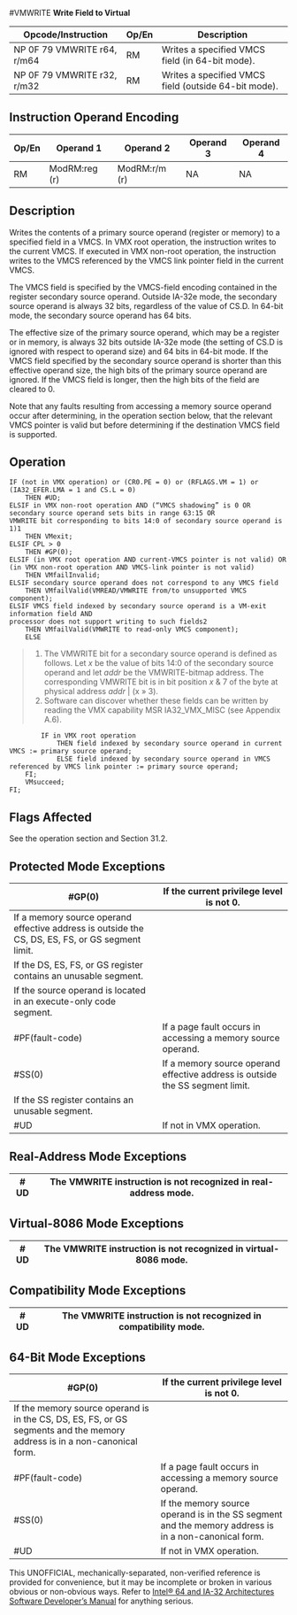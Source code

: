 #VMWRITE
**Write Field to Virtual**

| Opcode/Instruction          | Op/En | Description                                          |
| --------------------------- | ----- | ---------------------------------------------------- |
| NP 0F 79 VMWRITE r64, r/m64 | RM    | Writes a specified VMCS field (in 64-bit mode).      |
| NP 0F 79 VMWRITE r32, r/m32 | RM    | Writes a specified VMCS field (outside 64-bit mode). |

## Instruction Operand Encoding

| Op/En | Operand 1     | Operand 2     | Operand 3 | Operand 4 |
| ----- | ------------- | ------------- | --------- | --------- |
| RM    | ModRM:reg (r) | ModRM:r/m (r) | NA        | NA        |

## Description

Writes the contents of a primary source operand (register or memory) to a specified field in a VMCS. In VMX root operation, the instruction writes to the current VMCS. If executed in VMX non-root operation, the instruction writes to the VMCS referenced by the VMCS link pointer field in the current VMCS.

The VMCS field is specified by the VMCS-field encoding contained in the register secondary source operand. Outside IA-32e mode, the secondary source operand is always 32 bits, regardless of the value of CS.D. In 64-bit mode, the secondary source operand has 64 bits.

The effective size of the primary source operand, which may be a register or in memory, is always 32 bits outside IA-32e mode (the setting of CS.D is ignored with respect to operand size) and 64 bits in 64-bit mode. If the VMCS field specified by the secondary source operand is shorter than this effective operand size, the high bits of the primary source operand are ignored. If the VMCS field is longer, then the high bits of the field are cleared to 0.

Note that any faults resulting from accessing a memory source operand occur after determining, in the operation section below, that the relevant VMCS pointer is valid but before determining if the destination VMCS field is supported.

## Operation

```
IF (not in VMX operation) or (CR0.PE = 0) or (RFLAGS.VM = 1) or (IA32_EFER.LMA = 1 and CS.L = 0)
    THEN #​​​UD;
ELSIF in VMX non-root operation AND (“VMCS shadowing” is 0 OR secondary source operand sets bits in range 63:15 OR
VMWRITE bit corresponding to bits 14:0 of secondary source operand is 1)1
    THEN VMexit;
ELSIF CPL > 0
    THEN #​​​​GP(0);
ELSIF (in VMX root operation AND current-VMCS pointer is not valid) OR
(in VMX non-root operation AND VMCS-link pointer is not valid)
    THEN VMfailInvalid;
ELSIF secondary source operand does not correspond to any VMCS field
    THEN VMfailValid(VMREAD/VMWRITE from/to unsupported VMCS component);
ELSIF VMCS field indexed by secondary source operand is a VM-exit information field AND
processor does not support writing to such fields2
    THEN VMfailValid(VMWRITE to read-only VMCS component);
    ELSE

```

> 1. The VMWRITE bit for a secondary source operand is defined as follows. Let _x_ be the value of bits 14:0 of the secondary source operand and let _addr_ be the VMWRITE-bitmap address. The corresponding VMWRITE bit is in bit position _x_ & 7 of the byte at physical address _addr_ | (x » 3).
> 2. Software can discover whether these fields can be written by reading the VMX capability MSR IA32_VMX_MISC (see Appendix A.6).

```
        IF in VMX root operation
            THEN field indexed by secondary source operand in current VMCS := primary source operand;
            ELSE field indexed by secondary source operand in VMCS referenced by VMCS link pointer := primary source operand;
    FI;
    VMsucceed;
FI;

```

## Flags Affected

See the operation section and Section 31.2.

## Protected Mode Exceptions

| \#​​​​GP(0)                                                                                      | If the current privilege level is not 0.                                      |
| ------------------------------------------------------------------------------------------------ | ----------------------------------------------------------------------------- |
| If a memory source operand effective address is outside the CS, DS, ES, FS, or GS segment limit. |
| If the DS, ES, FS, or GS register contains an unusable segment.                                  |
| If the source operand is located in an execute-only code segment.                                |
| \#​PF(fault-code)                                                                                | If a page fault occurs in accessing a memory source operand.                  |
| \#​​​​​SS(0)                                                                                     | If a memory source operand effective address is outside the SS segment limit. |
| If the SS register contains an unusable segment.                                                 |
| #​​​UD                                                                                           | If not in VMX operation.                                                      |

## Real-Address Mode Exceptions

| #​​​UD | The VMWRITE instruction is not recognized in real-address mode. |
| ------ | --------------------------------------------------------------- |

## Virtual-8086 Mode Exceptions

| #​​​UD | The VMWRITE instruction is not recognized in virtual-8086 mode. |
| ------ | --------------------------------------------------------------- |

## Compatibility Mode Exceptions

| #​​​UD | The VMWRITE instruction is not recognized in compatibility mode. |
| ------ | ---------------------------------------------------------------- |

## 64-Bit Mode Exceptions

| \#​​​​GP(0)                                                                                                              | If the current privilege level is not 0.                                                             |
| ------------------------------------------------------------------------------------------------------------------------ | ---------------------------------------------------------------------------------------------------- |
| If the memory source operand is in the CS, DS, ES, FS, or GS segments and the memory address is in a non-canonical form. |
| \#​PF(fault-code)                                                                                                        | If a page fault occurs in accessing a memory source operand.                                         |
| \#​​​​​SS(0)                                                                                                             | If the memory source operand is in the SS segment and the memory address is in a non-canonical form. |
| #​​​UD                                                                                                                   | If not in VMX operation.                                                                             |

This UNOFFICIAL, mechanically-separated, non-verified reference is provided for convenience, but it may be
incomplete or broken in various obvious or non-obvious
ways. Refer to [Intel® 64 and IA-32 Architectures Software Developer’s Manual](https://software.intel.com/en-us/download/intel-64-and-ia-32-architectures-sdm-combined-volumes-1-2a-2b-2c-2d-3a-3b-3c-3d-and-4) for anything serious.

